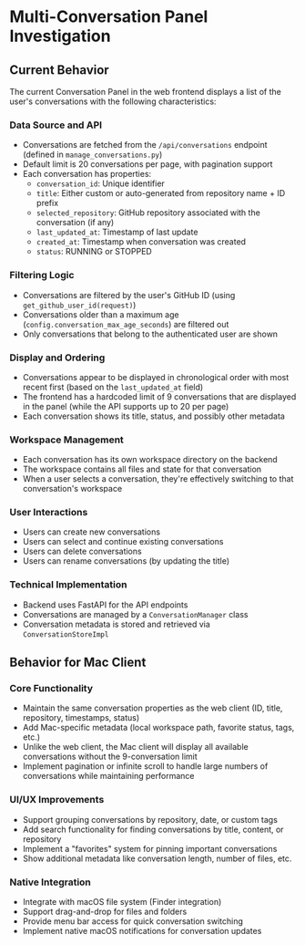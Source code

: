# Multi-Conversation Panel Investigation

## Current Behavior

The current Conversation Panel in the web frontend displays a list of the user's conversations with the following characteristics:

### Data Source and API
- Conversations are fetched from the `/api/conversations` endpoint (defined in `manage_conversations.py`)
- Default limit is 20 conversations per page, with pagination support
- Each conversation has properties:
  - `conversation_id`: Unique identifier
  - `title`: Either custom or auto-generated from repository name + ID prefix
  - `selected_repository`: GitHub repository associated with the conversation (if any)
  - `last_updated_at`: Timestamp of last update
  - `created_at`: Timestamp when conversation was created
  - `status`: RUNNING or STOPPED

### Filtering Logic
- Conversations are filtered by the user's GitHub ID (using `get_github_user_id(request)`)
- Conversations older than a maximum age (`config.conversation_max_age_seconds`) are filtered out
- Only conversations that belong to the authenticated user are shown

### Display and Ordering
- Conversations appear to be displayed in chronological order with most recent first (based on the `last_updated_at` field)
- The frontend has a hardcoded limit of 9 conversations that are displayed in the panel (while the API supports up to 20 per page)
- Each conversation shows its title, status, and possibly other metadata

### Workspace Management
- Each conversation has its own workspace directory on the backend
- The workspace contains all files and state for that conversation
- When a user selects a conversation, they're effectively switching to that conversation's workspace

### User Interactions
- Users can create new conversations
- Users can select and continue existing conversations
- Users can delete conversations
- Users can rename conversations (by updating the title)

### Technical Implementation
- Backend uses FastAPI for the API endpoints
- Conversations are managed by a `ConversationManager` class
- Conversation metadata is stored and retrieved via `ConversationStoreImpl`

## Behavior for Mac Client

### Core Functionality
- Maintain the same conversation properties as the web client (ID, title, repository, timestamps, status)
- Add Mac-specific metadata (local workspace path, favorite status, tags, etc.)
- Unlike the web client, the Mac client will display all available conversations without the 9-conversation limit
- Implement pagination or infinite scroll to handle large numbers of conversations while maintaining performance

### UI/UX Improvements
- Support grouping conversations by repository, date, or custom tags
- Add search functionality for finding conversations by title, content, or repository
- Implement a "favorites" system for pinning important conversations
- Show additional metadata like conversation length, number of files, etc.

### Native Integration
- Integrate with macOS file system (Finder integration)
- Support drag-and-drop for files and folders
- Provide menu bar access for quick conversation switching
- Implement native macOS notifications for conversation updates